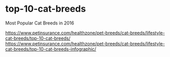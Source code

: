 # top-10-cat-breeds
Most Popular Cat Breeds in 2016


https://www.petinsurance.com/healthzone/pet-breeds/cat-breeds/lifestyle-cat-breeds/top-10-cat-breeds/
https://www.petinsurance.com/healthzone/pet-breeds/cat-breeds/lifestyle-cat-breeds/top-10-cat-breeds-infographic/
